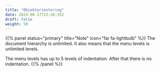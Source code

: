```yaml
---
title: "Objektorientering"
date: 2024-08-27T23:26:15Z
draft: false
weight: 50
---
```


{{% panel status="primary" title="Note" icon="far fa-lightbulb" %}}
The document hierarchy is unlimited.
It also means that the menu levels is unlimited levels.

The menu levels has up to 5 levels of indentation. After that there is no indentation.
{{% /panel %}}